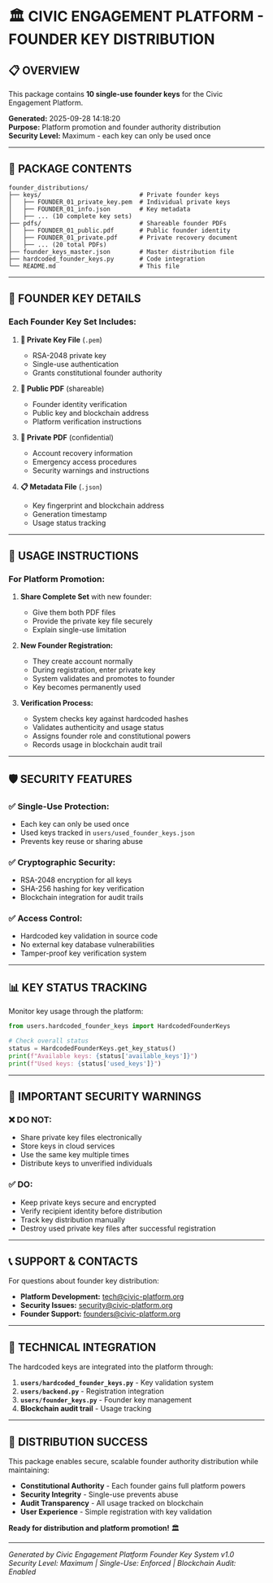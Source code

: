 # 🏛️ CIVIC ENGAGEMENT PLATFORM - FOUNDER KEY DISTRIBUTION

## 📋 OVERVIEW

This package contains **10 single-use founder keys** for the Civic Engagement Platform.

**Generated:** 2025-09-28 14:18:20  
**Purpose:** Platform promotion and founder authority distribution  
**Security Level:** Maximum - each key can only be used once  

---

## 📁 PACKAGE CONTENTS

```
founder_distributions/
├── keys/                           # Private founder keys
│   ├── FOUNDER_01_private_key.pem  # Individual private keys
│   ├── FOUNDER_01_info.json        # Key metadata
│   ├── ... (10 complete key sets)
├── pdfs/                           # Shareable founder PDFs
│   ├── FOUNDER_01_public.pdf       # Public founder identity
│   ├── FOUNDER_01_private.pdf      # Private recovery document
│   ├── ... (20 total PDFs)
├── founder_keys_master.json        # Master distribution file
├── hardcoded_founder_keys.py       # Code integration
└── README.md                       # This file
```

---

## 🔐 FOUNDER KEY DETAILS

### Each Founder Key Set Includes:

1. **🔑 Private Key File** (`.pem`)
   - RSA-2048 private key
   - Single-use authentication
   - Grants constitutional founder authority

2. **📄 Public PDF** (shareable)
   - Founder identity verification
   - Public key and blockchain address
   - Platform verification instructions

3. **📄 Private PDF** (confidential)
   - Account recovery information
   - Emergency access procedures
   - Security warnings and instructions

4. **📋 Metadata File** (`.json`)
   - Key fingerprint and blockchain address
   - Generation timestamp
   - Usage status tracking

---

## 🎯 USAGE INSTRUCTIONS

### For Platform Promotion:

1. **Share Complete Set** with new founder:
   - Give them both PDF files
   - Provide the private key file securely
   - Explain single-use limitation

2. **New Founder Registration:**
   - They create account normally
   - During registration, enter private key
   - System validates and promotes to founder
   - Key becomes permanently used

3. **Verification Process:**
   - System checks key against hardcoded hashes
   - Validates authenticity and usage status
   - Assigns founder role and constitutional powers
   - Records usage in blockchain audit trail

---

## 🛡️ SECURITY FEATURES

### ✅ **Single-Use Protection:**
- Each key can only be used once
- Used keys tracked in `users/used_founder_keys.json`
- Prevents key reuse or sharing abuse

### ✅ **Cryptographic Security:**
- RSA-2048 encryption for all keys
- SHA-256 hashing for key verification
- Blockchain integration for audit trails

### ✅ **Access Control:**
- Hardcoded key validation in source code
- No external key database vulnerabilities
- Tamper-proof key verification system

---

## 📊 KEY STATUS TRACKING

Monitor key usage through the platform:

```python
from users.hardcoded_founder_keys import HardcodedFounderKeys

# Check overall status
status = HardcodedFounderKeys.get_key_status()
print(f"Available keys: {status['available_keys']}")
print(f"Used keys: {status['used_keys']}")
```

---

## 🚨 IMPORTANT SECURITY WARNINGS

### ❌ **DO NOT:**
- Share private key files electronically
- Store keys in cloud services
- Use the same key multiple times
- Distribute keys to unverified individuals

### ✅ **DO:**
- Keep private keys secure and encrypted
- Verify recipient identity before distribution
- Track key distribution manually
- Destroy used private key files after successful registration

---

## 📞 SUPPORT & CONTACTS

For questions about founder key distribution:

- **Platform Development:** tech@civic-platform.org
- **Security Issues:** security@civic-platform.org  
- **Founder Support:** founders@civic-platform.org

---

## 🔧 TECHNICAL INTEGRATION

The hardcoded keys are integrated into the platform through:

1. **`users/hardcoded_founder_keys.py`** - Key validation system
2. **`users/backend.py`** - Registration integration
3. **`users/founder_keys.py`** - Founder key management
4. **Blockchain audit trail** - Usage tracking

---

## 🎉 DISTRIBUTION SUCCESS

This package enables secure, scalable founder authority distribution while maintaining:

- **Constitutional Authority** - Each founder gains full platform powers
- **Security Integrity** - Single-use prevents abuse
- **Audit Transparency** - All usage tracked on blockchain
- **User Experience** - Simple registration with key validation

**Ready for distribution and platform promotion!** 🏛️

---

*Generated by Civic Engagement Platform Founder Key System v1.0*  
*Security Level: Maximum | Single-Use: Enforced | Blockchain Audit: Enabled*
